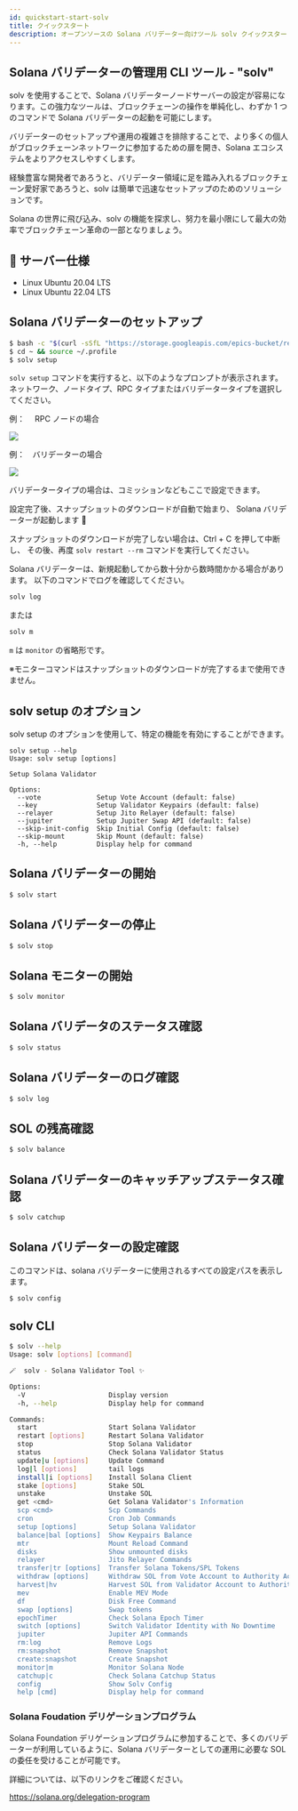 ```yaml
---
id: quickstart-start-solv
title: クイックスタート
description: オープンソースの Solana バリデーター向けツール solv クイックスタート
---
```


## Solana バリデーターの管理用 CLI ツール - "solv"

solv を使用することで、Solana バリデーターノードサーバーの設定が容易になります。この強力なツールは、ブロックチェーンの操作を単純化し、わずか 1 つのコマンドで Solana バリデーターの起動を可能にします。

バリデーターのセットアップや運用の複雑さを排除することで、より多くの個人がブロックチェーンネットワークに参加するための扉を開き、Solana エコシステムをよりアクセスしやすくします。

経験豊富な開発者であろうと、バリデーター領域に足を踏み入れるブロックチェーン愛好家であろうと、solv は簡単で迅速なセットアップのためのソリューションです。

Solana の世界に飛び込み、solv の機能を探求し、努力を最小限にして最大の効率でブロックチェーン革命の一部となりましょう。

## 📖 サーバー仕様

- Linux Ubuntu 20.04 LTS
- Linux Ubuntu 22.04 LTS

## Solana バリデーターのセットアップ

```bash
$ bash -c "$(curl -sSfL "https://storage.googleapis.com/epics-bucket/resource/solv/v4.5.0/install")"
$ cd ~ && source ~/.profile
$ solv setup
```

`solv setup` コマンドを実行すると、以下のようなプロンプトが表示されます。
ネットワーク、ノードタイプ、RPC タイプまたはバリデータータイプを選択してください。

例：　 RPC ノードの場合

![](https://storage.googleapis.com/epics-bucket/solv/assets/setup-rpc.png)

例：　バリデーターの場合

![](https://storage.googleapis.com/epics-bucket/solv/assets/setup-jito-v.png)

バリデータータイプの場合は、コミッションなどもここで設定できます。

設定完了後、スナップショットのダウンロードが自動で始まり、
Solana バリデーターが起動します 🎊

スナップショットのダウンロードが完了しない場合は、Ctrl + C を押して中断し、
その後、再度 `solv restart --rm` コマンドを実行してください。

Solana バリデーターは、新規起動してから数十分から数時間かかる場合があります。
以下のコマンドでログを確認してください。

```bash
solv log
```

または

```bash
solv m
```

`m` は `monitor` の省略形です。

※モニターコマンドはスナップショットのダウンロードが完了するまで使用できません。

## solv setup のオプション

solv setup のオプションを使用して、特定の機能を有効にすることができます。

```
solv setup --help
Usage: solv setup [options]

Setup Solana Validator

Options:
  --vote              Setup Vote Account (default: false)
  --key               Setup Validator Keypairs (default: false)
  --relayer           Setup Jito Relayer (default: false)
  --jupiter           Setup Jupiter Swap API (default: false)
  --skip-init-config  Skip Initial Config (default: false)
  --skip-mount        Skip Mount (default: false)
  -h, --help          Display help for command
```

## Solana バリデーターの開始

```bash
$ solv start
```

## Solana バリデーターの停止

```bash
$ solv stop
```

## Solana モニターの開始

```bash
$ solv monitor
```

## Solana バリデータのステータス確認

```bash
$ solv status
```

## Solana バリデーターのログ確認

```bash
$ solv log
```

## SOL の残高確認

```bash
$ solv balance
```

## Solana バリデーターのキャッチアップステータス確認

```bash
$ solv catchup
```

## Solana バリデーターの設定確認

このコマンドは、solana バリデーターに使用されるすべての設定パスを表示します。

```bash
$ solv config
```

## solv CLI

```bash
$ solv --help
Usage: solv [options] [command]

🪄  solv - Solana Validator Tool ✨

Options:
  -V                     Display version
  -h, --help             Display help for command

Commands:
  start                  Start Solana Validator
  restart [options]      Restart Solana Validator
  stop                   Stop Solana Validator
  status                 Check Solana Validator Status
  update|u [options]     Update Command
  log|l [options]        tail logs
  install|i [options]    Install Solana Client
  stake [options]        Stake SOL
  unstake                Unstake SOL
  get <cmd>              Get Solana Validator's Information
  scp <cmd>              Scp Commands
  cron                   Cron Job Commands
  setup [options]        Setup Solana Validator
  balance|bal [options]  Show Keypairs Balance
  mtr                    Mount Reload Command
  disks                  Show unmounted disks
  relayer                Jito Relayer Commands
  transfer|tr [options]  Transfer Solana Tokens/SPL Tokens
  withdraw [options]     Withdraw SOL from Vote Account to Authority Account
  harvest|hv             Harvest SOL from Validator Account to Authority Account
  mev                    Enable MEV Mode
  df                     Disk Free Command
  swap [options]         Swap tokens
  epochTimer             Check Solana Epoch Timer
  switch [options]       Switch Validator Identity with No Downtime
  jupiter                Jupiter API Commands
  rm:log                 Remove Logs
  rm:snapshot            Remove Snapshot
  create:snapshot        Create Snapshot
  monitor|m              Monitor Solana Node
  catchup|c              Check Solana Catchup Status
  config                 Show Solv Config
  help [cmd]             Display help for command
```

### Solana Foudation デリゲーションプログラム

Solana Foundation デリゲーションプログラムに参加することで、多くのバリデーターが利用しているように、Solana バリデーターとしての運用に必要な SOL の委任を受けることが可能です。

詳細については、以下のリンクをご確認ください。

https://solana.org/delegation-program
